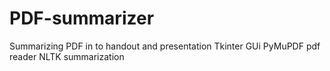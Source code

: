 # PDF-summarizer
Summarizing PDF in to handout and presentation
Tkinter GUi
PyMuPDF pdf reader
NLTK summarization
